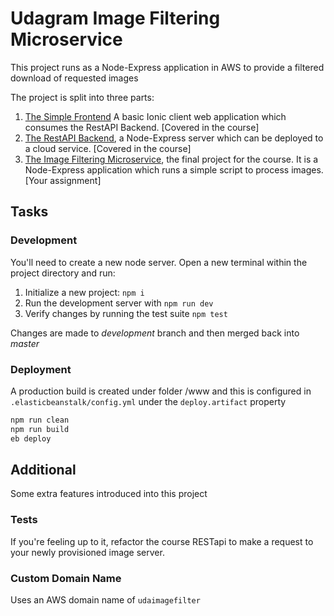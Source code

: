 # Udagram Image Filtering Microservice

This project runs as a Node-Express application in AWS to provide a
filtered download of requested images

The project is split into three parts:
1. [The Simple Frontend](https://github.com/udacity/cloud-developer/tree/master/course-02/exercises/udacity-c2-frontend)
A basic Ionic client web application which consumes the RestAPI Backend. [Covered in the course]
2. [The RestAPI Backend](https://github.com/udacity/cloud-developer/tree/master/course-02/exercises/udacity-c2-restapi), a Node-Express server which can be deployed to a cloud service. [Covered in the course]
3. [The Image Filtering Microservice](https://github.com/udacity/cloud-developer/tree/master/course-02/project/image-filter-starter-code), the final project for the course. It is a Node-Express application which runs a simple script to process images. [Your assignment]



## Tasks

### Development

You'll need to create a new node server. Open a new terminal within the project directory and run:

1. Initialize a new project: `npm i`
2. Run the development server with `npm run dev`
3. Verify changes by running the test suite `npm test`

Changes are made to *development* branch and then merged back into *master*

### Deployment

A production build is created under folder /www and this is configured
in `.elasticbeanstalk/config.yml` under the `deploy.artifact` property

```sh
npm run clean
npm run build
eb deploy
```

## Additional

Some extra features introduced into this project

### Tests

If you're feeling up to it, refactor the course RESTapi to make a request to your newly provisioned image server.

### Custom Domain Name

Uses an AWS domain name of ```udaimagefilter```
